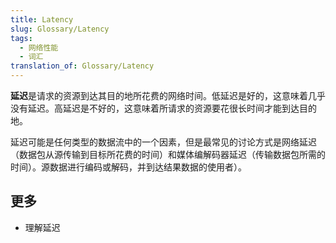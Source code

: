 ```yaml
---
title: Latency
slug: Glossary/Latency
tags:
  - 网络性能
  - 词汇
translation_of: Glossary/Latency
---
```

**延迟**是请求的资源到达其目的地所花费的网络时间。低延迟是好的，这意味着几乎没有延迟。高延迟是不好的，这意味着所请求的资源要花很长时间才能到达目的地。

延迟可能是任何类型的数据流中的一个因素，但是最常见的讨论方式是网络延迟（数据包从源传输到目标所花费的时间）和媒体编解码器延迟（传输数据包所需的时间）。源数据进行编码或解码，并到达结果数据的使用者）。

## 更多

- 理解延迟
